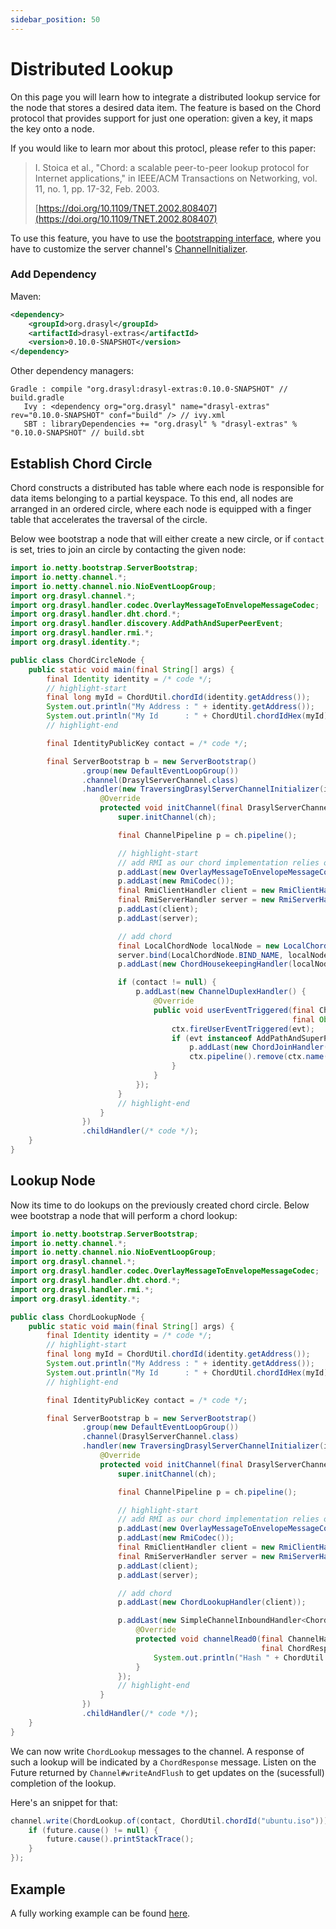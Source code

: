 ```yaml
---
sidebar_position: 50
---
```

# Distributed Lookup

On this page you will learn how to integrate a distributed lookup service for the node that stores a desired data item.
The feature is based on the Chord protocol that provides support for just one operation: given a key, it maps the key onto a node.

If you would like to learn mor about this protocl, please refer to this paper:
> I. Stoica et al., "Chord: a scalable peer-to-peer lookup protocol for Internet applications," in
> IEEE/ACM Transactions on Networking, vol. 11, no. 1, pp. 17-32, Feb. 2003.
> 
> [https://doi.org/10.1109/TNET.2002.808407](https://doi.org/10.1109/TNET.2002.808407)

To use this feature, you have to use the [bootstrapping interface](./bootstrapping.md), where you have to customize the server channel's [ChannelInitializer](https://netty.io/4.0/api/io/netty/channel/ChannelInitializer.html).

### Add Dependency

Maven:
```xml title="pom.xml"
<dependency>
    <groupId>org.drasyl</groupId>
    <artifactId>drasyl-extras</artifactId>
    <version>0.10.0-SNAPSHOT</version>
</dependency>
```

Other dependency managers:
```
Gradle : compile "org.drasyl:drasyl-extras:0.10.0-SNAPSHOT" // build.gradle 
   Ivy : <dependency org="org.drasyl" name="drasyl-extras" rev="0.10.0-SNAPSHOT" conf="build" /> // ivy.xml
   SBT : libraryDependencies += "org.drasyl" % "drasyl-extras" % "0.10.0-SNAPSHOT" // build.sbt
```

## Establish Chord Circle

Chord constructs a distributed has table where each node is responsible for data items belonging to a partial keyspace.
To this end, all nodes are arranged in an ordered circle, where each node is equipped with a finger table that accelerates the traversal of the circle.

Below wee bootstrap a node that will either create a new circle, or if `contact` is set, tries to join an circle by contacting the given node:

```java title="ChordCircleNode.java"
import io.netty.bootstrap.ServerBootstrap;
import io.netty.channel.*;
import io.netty.channel.nio.NioEventLoopGroup;
import org.drasyl.channel.*;
import org.drasyl.handler.codec.OverlayMessageToEnvelopeMessageCodec;
import org.drasyl.handler.dht.chord.*;
import org.drasyl.handler.discovery.AddPathAndSuperPeerEvent;
import org.drasyl.handler.rmi.*;
import org.drasyl.identity.*;

public class ChordCircleNode {
    public static void main(final String[] args) {
        final Identity identity = /* code */;
        // highlight-start
        final long myId = ChordUtil.chordId(identity.getAddress());
        System.out.println("My Address : " + identity.getAddress());
        System.out.println("My Id      : " + ChordUtil.chordIdHex(myId) + " (" + ChordUtil.chordIdPosition(myId) + ")");
        // highlight-end

        final IdentityPublicKey contact = /* code */;

        final ServerBootstrap b = new ServerBootstrap()
                .group(new DefaultEventLoopGroup())
                .channel(DrasylServerChannel.class)
                .handler(new TraversingDrasylServerChannelInitializer(identity, new NioEventLoopGroup(1), 0) {
                    @Override
                    protected void initChannel(final DrasylServerChannel ch) {
                        super.initChannel(ch);

                        final ChannelPipeline p = ch.pipeline();

                        // highlight-start
                        // add RMI as our chord implementation relies on it
                        p.addLast(new OverlayMessageToEnvelopeMessageCodec());
                        p.addLast(new RmiCodec());
                        final RmiClientHandler client = new RmiClientHandler();
                        final RmiServerHandler server = new RmiServerHandler();
                        p.addLast(client);
                        p.addLast(server);

                        // add chord
                        final LocalChordNode localNode = new LocalChordNode(identity.getIdentityPublicKey(), client);
                        server.bind(LocalChordNode.BIND_NAME, localNode);
                        p.addLast(new ChordHousekeepingHandler(localNode));

                        if (contact != null) {
                            p.addLast(new ChannelDuplexHandler() {
                                @Override
                                public void userEventTriggered(final ChannelHandlerContext ctx,
                                                               final Object evt) {
                                    ctx.fireUserEventTriggered(evt);
                                    if (evt instanceof AddPathAndSuperPeerEvent) {
                                        p.addLast(new ChordJoinHandler(contact, localNode));
                                        ctx.pipeline().remove(ctx.name());
                                    }
                                }
                            });
                        }
                        // highlight-end
                    }
                })
                .childHandler(/* code */);
    }
}
```

## Lookup Node

Now its time to do lookups on the previously created chord circle.
Below wee bootstrap a node that will perform a chord lookup:

```java title="ChordLookupNode.java"
import io.netty.bootstrap.ServerBootstrap;
import io.netty.channel.*;
import io.netty.channel.nio.NioEventLoopGroup;
import org.drasyl.channel.*;
import org.drasyl.handler.codec.OverlayMessageToEnvelopeMessageCodec;
import org.drasyl.handler.dht.chord.*;
import org.drasyl.handler.rmi.*;
import org.drasyl.identity.*;

public class ChordLookupNode {
    public static void main(final String[] args) {
        final Identity identity = /* code */;
        // highlight-start
        final long myId = ChordUtil.chordId(identity.getAddress());
        System.out.println("My Address : " + identity.getAddress());
        System.out.println("My Id      : " + ChordUtil.chordIdHex(myId) + " (" + ChordUtil.chordIdPosition(myId) + ")");
        // highlight-end

        final IdentityPublicKey contact = /* code */;

        final ServerBootstrap b = new ServerBootstrap()
                .group(new DefaultEventLoopGroup())
                .channel(DrasylServerChannel.class)
                .handler(new TraversingDrasylServerChannelInitializer(identity, new NioEventLoopGroup(1)) {
                    @Override
                    protected void initChannel(final DrasylServerChannel ch) {
                        super.initChannel(ch);

                        final ChannelPipeline p = ch.pipeline();

                        // highlight-start
                        // add RMI as our chord implementation relies on it
                        p.addLast(new OverlayMessageToEnvelopeMessageCodec());
                        p.addLast(new RmiCodec());
                        final RmiClientHandler client = new RmiClientHandler();
                        final RmiServerHandler server = new RmiServerHandler();
                        p.addLast(client);
                        p.addLast(server);

                        // add chord
                        p.addLast(new ChordLookupHandler(client));

                        p.addLast(new SimpleChannelInboundHandler<ChordResponse>() {
                            @Override
                            protected void channelRead0(final ChannelHandlerContext ctx,
                                                        final ChordResponse msg) {
                                System.out.println("Hash " + ChordUtil.chordIdHex(msg.getId()) + " (" + ChordUtil.chordIdPosition(msg.getId()) + ") belongs to node " + msg.getAddress() + " (" + ChordUtil.chordIdPosition(msg.getAddress()) + ")");
                            }
                        });
                        // highlight-end
                    }
                })
                .childHandler(/* code */);
    }
}

```

We can now write `ChordLookup` messages to the channel. A response of such a lookup will be indicated by a `ChordResponse` message.
Listen on the Future returned by `Channel#writeAndFlush` to get updates on the (sucessfull) completion of the lookup.

Here's an snippet for that:
```java
channel.write(ChordLookup.of(contact, ChordUtil.chordId("ubuntu.iso"))).addListener((ChannelFutureListener) future -> {
    if (future.cause() != null) {
        future.cause().printStackTrace();
    }
});
```

## Example

A fully working example can be found [here](https://github.com/drasyl/drasyl/tree/master/drasyl-examples/src/main/java/org/drasyl/example/chord).
